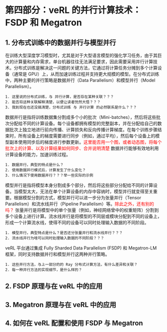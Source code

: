 # 第四部分：veRL 的并行计算技术：FSDP 和 Megatron
## 1. 分布式训练中的数据并行与模型并行
在训练大型深度学习模型时，尤其是对于大型语言模型的强化学习任务，由于其巨大的计算量和内存需求，单台机器往往无法满足要求，因此需要采用并行计算技术。分布式训练是解决这一问题的关键方法，它通过将计算任务分摊到多个计算设备（通常是 GPU）上，从而加速训练过程并支持更大规模的模型。在分布式训练中，两种主要的并行策略是数据并行（Data Parallelism）和模型并行（Model Parallelism）。

~~~
1. 这里说的分布式训练，与 并行计算，是否存在某种关联？？？
2. 能否将这种关联解释清楚，以便让读者恍然大悟？？？
3. 我到现在也还没搞清楚，分布式训练 与 并行计算 的必然联系是什么？？？
~~~

数据并行是指将训练数据集分割成多个小的批次（Mini-batches），然后将这些批次分配给不同的计算设备。每个设备都拥有模型的完整副本，并在分配给自己的数据批次上独立地进行前向传播、计算损失和反向传播计算梯度。在每个训练步骤结束时，所有设备上的梯度需要进行同步（例如，通过平均），然后每个设备上的模型副本使用同步后的梯度进行参数更新。<span style="color: red;">这里能否用一个图，或者动态图，将每个批次上的计算、以及计算结果如何同步、合并说明清楚</span> 数据并行能够有效地利用计算设备的能力，加速训练过程。

~~~
1. 数据并行，典型的特点是什么？
2. 使用数据并行模式后，计算发生了什么变化？
3. 什么情况下使用数据并行？？？举一些实际的示例
~~~

模型并行是指将模型本身分割成多个部分，然后将这些部分分配给不同的计算设备。当模型太大，无法在单个计算设备的内存中容纳时，模型并行就变得至关重要。根据模型分割的方式，模型并行可以进一步分为张量并行（Tensor Parallelism）和流水线并行（Pipeline Parallelism）等。<span style="color: red;">除此之外，还有别的吗？</span> 张量并行是将模型中的单个张量（例如，神经网络曾中的权重矩阵）分割到多个设备上进行计算。流水线并行是将模型的不同层或模块分配到不同的设备上，形成一个计算流水线，使得不同的设备可以同时处理输入数据的不同阶段。

~~~
1. 模型并行，典型特点是什么？是否还分张量并行和流水线并行？？？
2. 流水线并行为啥可以同时处理输入数据的不同阶段？？？
~~~

veRL 平台通过集成 Fully Sharded Data Parallelism (FSDP) 和 Megatron-LM 框架，同时支持数据并行和模型并行这两种并行策略。

~~~
1. 这些并行方法，与上一部分的的 Ray 分布式计算方法，有什么差异和关联？
2. 每一种并行方法的实现细节，是什么样的？
~~~


## 2. FSDP 原理与在 veRL 中的应用
## 3. Megatron 原理与在 veRL 中的应用
## 4. 如何在 veRL 配置和使用 FSDP 与 Megatron